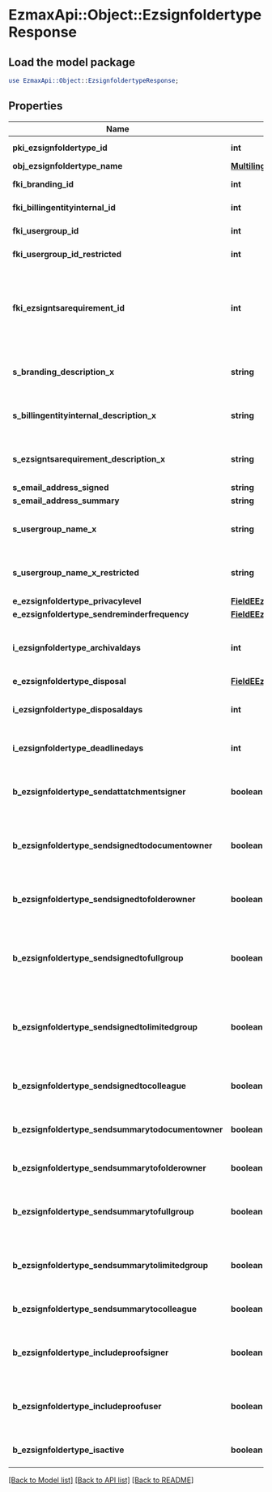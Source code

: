 # EzmaxApi::Object::EzsignfoldertypeResponse

## Load the model package
```perl
use EzmaxApi::Object::EzsignfoldertypeResponse;
```

## Properties
Name | Type | Description | Notes
------------ | ------------- | ------------- | -------------
**pki_ezsignfoldertype_id** | **int** | The unique ID of the Ezsignfoldertype. | 
**obj_ezsignfoldertype_name** | [**MultilingualEzsignfoldertypeName**](MultilingualEzsignfoldertypeName.md) |  | 
**fki_branding_id** | **int** | The unique ID of the Branding | 
**fki_billingentityinternal_id** | **int** | The unique ID of the Billingentityinternal. | [optional] 
**fki_usergroup_id** | **int** | The unique ID of the Usergroup | [optional] 
**fki_usergroup_id_restricted** | **int** | The unique ID of the Usergroup | [optional] 
**fki_ezsigntsarequirement_id** | **int** | The unique ID of the Ezsigntsarequirement.  Determine if a Time Stamping Authority should add a timestamp on each of the signature. Valid values:  |Value|Description| |-|-| |1|No. TSA Timestamping will requested. This will make all signatures a lot faster since no round-trip to the TSA server will be required. Timestamping will be made using eZsign server&#39;s time.| |2|Best effort. Timestamping from a Time Stamping Authority will be requested but is not mandatory. In the very improbable case it cannot be completed, the timestamping will be made using eZsign server&#39;s time. **Additional fee applies**| |3|Mandatory. Timestamping from a Time Stamping Authority will be requested and is mandatory. In the very improbable case it cannot be completed, the signature will fail and the user will be asked to retry. **Additional fee applies**| | [optional] 
**s_branding_description_x** | **string** | The Description of the Branding in the language of the requester | 
**s_billingentityinternal_description_x** | **string** | The description of the Billingentityinternal in the language of the requester | [optional] 
**s_ezsigntsarequirement_description_x** | **string** | The description of the Ezsigntsarequirement in the language of the requester | [optional] 
**s_email_address_signed** | **string** | The email address. | [optional] 
**s_email_address_summary** | **string** | The email address. | [optional] 
**s_usergroup_name_x** | **string** | The Name of the Usergroup in the language of the requester | [optional] 
**s_usergroup_name_x_restricted** | **string** | The Name of the Usergroup in the language of the requester | [optional] 
**e_ezsignfoldertype_privacylevel** | [**FieldEEzsignfoldertypePrivacylevel**](FieldEEzsignfoldertypePrivacylevel.md) |  | 
**e_ezsignfoldertype_sendreminderfrequency** | [**FieldEEzsignfoldertypeSendreminderfrequency**](FieldEEzsignfoldertypeSendreminderfrequency.md) |  | [optional] 
**i_ezsignfoldertype_archivaldays** | **int** | The number of days before the archival of Ezsignfolders created using this Ezsignfoldertype | 
**e_ezsignfoldertype_disposal** | [**FieldEEzsignfoldertypeDisposal**](FieldEEzsignfoldertypeDisposal.md) |  | 
**i_ezsignfoldertype_disposaldays** | **int** | The number of days after the archival before the disposal of the Ezsignfolder | [optional] 
**i_ezsignfoldertype_deadlinedays** | **int** | The number of days to get all Ezsignsignatures | 
**b_ezsignfoldertype_sendattatchmentsigner** | **boolean** | Whether we send the Ezsigndocument and the proof as attachment in the email | 
**b_ezsignfoldertype_sendsignedtodocumentowner** | **boolean** | Whether we send the signed Ezsigndocument to the Ezsigndocument&#39;s owner | 
**b_ezsignfoldertype_sendsignedtofolderowner** | **boolean** | Whether we send the signed Ezsigndocument to the Ezsignfolder&#39;s owner | 
**b_ezsignfoldertype_sendsignedtofullgroup** | **boolean** | Whether we send the signed Ezsigndocument to the Usergroup that has acces to all Ezsignfolders | [optional] 
**b_ezsignfoldertype_sendsignedtolimitedgroup** | **boolean** | Whether we send the signed Ezsigndocument to the Usergroup that has acces to only their own Ezsignfolders | [optional] 
**b_ezsignfoldertype_sendsignedtocolleague** | **boolean** | Whether we send the signed Ezsigndocument to the colleagues | 
**b_ezsignfoldertype_sendsummarytodocumentowner** | **boolean** | Whether we send the summary to the Ezsigndocument&#39;s owner | 
**b_ezsignfoldertype_sendsummarytofolderowner** | **boolean** | Whether we send the summary to the Ezsignfolder&#39;s owner | 
**b_ezsignfoldertype_sendsummarytofullgroup** | **boolean** | Whether we send the summary to the Usergroup that has acces to all Ezsignfolders | [optional] 
**b_ezsignfoldertype_sendsummarytolimitedgroup** | **boolean** | Whether we send the summary to the Usergroup that has acces to only their own Ezsignfolders | [optional] 
**b_ezsignfoldertype_sendsummarytocolleague** | **boolean** | Whether we send the summary to the colleagues | 
**b_ezsignfoldertype_includeproofsigner** | **boolean** | Whether we include the proof with the signed Ezsigndocument for Ezsignsigners | 
**b_ezsignfoldertype_includeproofuser** | **boolean** | Whether we include the proof with the signed Ezsigndocument for users | 
**b_ezsignfoldertype_isactive** | **boolean** | Whether the Ezsignfoldertype is active or not | 

[[Back to Model list]](../README.md#documentation-for-models) [[Back to API list]](../README.md#documentation-for-api-endpoints) [[Back to README]](../README.md)


